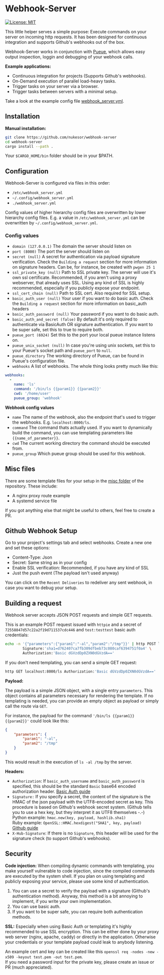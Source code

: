 # Webhook-Server

 [![License: MIT](https://img.shields.io/badge/License-MIT-green.svg)](https://opensource.org/licenses/MIT)

This little helper serves a simple purpose: Execute commands on your server on incoming http requests.
It has been designed for continuous integration and supports Github's webhooks out of the box.

Webhook-Server works in conjunction with [Pueue](https://github.com/nukesor/pueue), which allows easy output inspection, loggin and debugging of your webhook calls.

**Example applications:**

- Continuous integration for projects (Supports Github's webhooks).
- On-Demand execution of parallel load-heavy tasks.
- Trigger tasks on your server via a browser.
- Trigger tasks between servers with a minimal setup.

Take a look at the example config file [webhook_server.yml](https://github.com/Nukesor/pueue-webhook-server/blob/master/webhook_server.yml).

## Installation

**Manual installation:**

```bash
git clone https://github.com/nukesor/webhook-server
cd webhook-server
cargo install --path .
```

Your `$CARGO_HOME/bin` folder should be in your $PATH.

## Configuration

Webhook-Server is configured via files in this order:

- `/etc/webhook_server.yml`
- `~/.config/webhook_server.yml`
- `./webhook_server.yml`

Config values of higher hierarchy config files are overwritten by lower hierarchy config files. E.g. a value in `/etc/webhook_server.yml` can be overwritten by `~/.config/webhook_server.yml`.

### Config values

- `domain (127.0.0.1)` The domain the server should listen on
- `port (8000)` The port the server should listen on
- `secret (null)` A secret for authentication via payload signature verification. Check the `Building a request` section for more information on signature headers. Can be, for instance, be created with `pwgen 25 1`
- `ssl_private_key (null)` Path to SSL private key. The server will use it's own ssl certificate. Recommended, if you aren't using a proxy webserver, that already uses SSL. Using any kind of SSL is highly recommended, especially if you publicly expose your endpoint.
- `ssl_cert_chain (null)` Path to SSL cert. Also required for SSL setup.
- `basic_auth_user (null)` Your user if you want to do basic auth. Check the `Building a request` section for more information on basic_auth headers
- `basic_auth_password (null)` Your password if you want to do basic auth.
- `basic_auth_and_secret (false)` By default it's only required to authenticate via BasicAuth OR signature authentication. If you want to be super safe, set this to true to require both.
- `pueue_port (6924)` Set this to the port your local pueue instance listens on.
- `pueue_unix_socket (null)` In case you're using unix sockets, set this to your Pueue's socket path and `pueue_port` to `null`.
- `pueue_directory` The working directory of Pueue, can be found in Pueue's configuration file.
- `webhooks` A list of webhooks. The whole thing looks pretty much like this:

```yaml
webhooks:
  -
    name: 'ls'
    command: '/bin/ls {{param1}} {{param2}}'
    cwd: '/home/user'
    pueue_group: 'webhook'
```

**Webhook config values**

- `name` The name of the webhook, also the endpoint that's used to trigger the webhooks. E.g. `localhost:8000/ls`.
- `command` The command thats actually used. If you want to dynamically build the command, you can use templating parameters like `{{name_of_parameter}}`.
- `cwd` The current working directory the command should be executed from.
- `pueue_group` Which pueue group should be used for this webhook.

## Misc files

There are some template files for your setup in the [misc folder](https://github.com/Nukesor/pueue-webhook-server/tree/master/misc) of the repository.
These include:

- A nginx proxy route example
- A systemd service file

If you got anything else that might be useful to others, feel free to create a PR.

## Github Webhook Setup

Go to your project's settings tab and select webhooks. Create a new one and set these options:

- Content-Type: Json
- Secret: Same string as in your config
- Enable SSL verification: Recommended, if you have any kind of SSL
- Just the push event (The payload isn't used anyway)

You can click on the `Recent Deliveries` to redeliver any sent webhook, in case you want to debug your setup.

## Building a request

Webhook server accepts JSON POST requests and simple GET requests.

This is an example POST request issued with `httpie` and a secret of `72558847d57c22a2f19d711537cdc446` and `test:testtest` basic auth credentials:

```bash
echo -n '{"parameters":{"param1":"-al","param2":"/tmp"}}' | http POST localhost:8000/ls \
        Signature:'sha1=d762407ca7fb309dfbeb73c080caf6394751f0a4' \
        Authorization:'Basic dGVzdDp0ZXN0dGVzdA=='
```

If you don't need templating, you can send a simple GET request:

```bash
http GET localhost:8000/ls Authorization:'Basic dGVzdDp0ZXN0dGVzdA=='
```

**Payload:**

The payload is a simple JSON object, with a single entry `parameters`.
This object contains all parameters necessary for rendering the template.
If no templating is needed, you can provide an empty object as payload or simply call the route via `GET`.

For instance, the payload for the command `'/bin/ls {{param1}} {{param2}}'` could look like this:

```json
{
    "parameters": {
        "param1": "-al",
        "param2": "/tmp"
    }
}
```

This would result in the execution of `ls -al /tmp` by the server.

**Headers:**

- `Authorization`: If `basic_auth_username` and `basic_auth_password` is specified, this should be the standard `Basic` base64 encoded authorization header. [Basic Auth guide](https://developer.mozilla.org/en-US/docs/Web/HTTP/Headers/Authorization)
- `Signature:` If you specify a secret, the content of the signature is the HMAC of the json payload with the UTF8-encoded secret as key.
    This procedure is based on Github's webhook secret system. (Github tells you to use a hex key, but they interpret it as UTF8 themselves -.-)  
    Python example: `hmac.new(key, payload, hashlib.sha1)`  
    Ruby example: `OpenSSL::HMAC.hexdigest("SHA1", key, payload)`  
    [Github guide](https://developer.github.com/webhooks/securing/)
- `X-Hub-Signature`: If there is no `Signature`, this header will be used for the signature check (to support Github's webhooks).

## Security

**Code injection:**
When compiling dynamic commands with templating, you make yourself vulnerable to code injection, since the compiled commands are executed by the system shell.
If you plan on using templating and publicly exposing your service, please use some kind of authentication.

1. You can use a secret to verify the payload with a signature (Github's authentication method). Anyway, this method is a bit annoying to implement, if you write your own implementation.
2. You can use basic auth.
3. If you want to be super safe, you can require both authentication methods.

**SSL:**
Especially when using Basic Auth or templating it's highly recommended to use SSL encryption.
This can be either done by your proxy web server (nginx, apache, caddy) or directly in the application.
Otherwise your credentials or your template payload could leak to anybody listening.

An example cert and key can be created like this `openssl req -nodes -new -x509 -keyout test.pem -out test.pem`.  
If you need a password input for the private key, please create an issue or PR (much appreciated).
